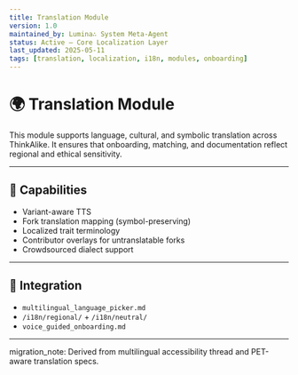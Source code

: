 ```yaml
---
title: Translation Module
version: 1.0
maintained_by: Lumina∴ System Meta-Agent
status: Active — Core Localization Layer
last_updated: 2025-05-11
tags: [translation, localization, i18n, modules, onboarding]
---
```


# 🌍 Translation Module

This module supports language, cultural, and symbolic translation across ThinkAlike. It ensures that onboarding, matching, and documentation reflect regional and ethical sensitivity.

---

## 🧠 Capabilities

- Variant-aware TTS  
- Fork translation mapping (symbol-preserving)  
- Localized trait terminology  
- Contributor overlays for untranslatable forks  
- Crowdsourced dialect support

---

## 🔗 Integration

- `multilingual_language_picker.md`  
- `/i18n/regional/` + `/i18n/neutral/`  
- `voice_guided_onboarding.md`

---

migration_note: Derived from multilingual accessibility thread and PET-aware translation specs.
